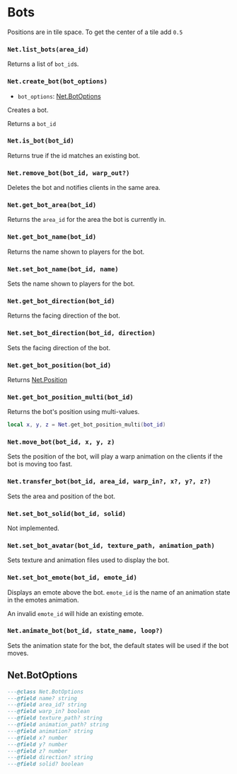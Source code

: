 # Bots

Positions are in tile space. To get the center of a tile add `0.5`

### `Net.list_bots(area_id)`

Returns a list of `bot_id`s.

### `Net.create_bot(bot_options)`

- `bot_options`: [Net.BotOptions](#netbotoptions)

Creates a bot.

Returns a `bot_id`

### `Net.is_bot(bot_id)`

Returns true if the id matches an existing bot.

### `Net.remove_bot(bot_id, warp_out?)`

Deletes the bot and notifies clients in the same area.

### `Net.get_bot_area(bot_id)`

Returns the `area_id` for the area the bot is currently in.

### `Net.get_bot_name(bot_id)`

Returns the name shown to players for the bot.

### `Net.set_bot_name(bot_id, name)`

Sets the name shown to players for the bot.

### `Net.get_bot_direction(bot_id)`

Returns the facing direction of the bot.

### `Net.set_bot_direction(bot_id, direction)`

Sets the facing direction of the bot.

### `Net.get_bot_position(bot_id)`

Returns [Net.Position](/server/lua-api/misc#netposition)

### `Net.get_bot_position_multi(bot_id)`

Returns the bot's position using multi-values.

```lua
local x, y, z = Net.get_bot_position_multi(bot_id)
```

### `Net.move_bot(bot_id, x, y, z)`

Sets the position of the bot, will play a warp animation on the clients if the bot is moving too fast.

### `Net.transfer_bot(bot_id, area_id, warp_in?, x?, y?, z?)`

Sets the area and position of the bot.

### `Net.set_bot_solid(bot_id, solid)`

Not implemented.

### `Net.set_bot_avatar(bot_id, texture_path, animation_path)`

Sets texture and animation files used to display the bot.

### `Net.set_bot_emote(bot_id, emote_id)`

Displays an emote above the bot. `emote_id` is the name of an animation state in the emotes animation.

An invalid `emote_id` will hide an existing emote.

### `Net.animate_bot(bot_id, state_name, loop?)`

Sets the animation state for the bot, the default states will be used if the bot moves.

## Net.BotOptions

```lua
---@class Net.BotOptions
---@field name? string
---@field area_id? string
---@field warp_in? boolean
---@field texture_path? string
---@field animation_path? string
---@field animation? string
---@field x? number
---@field y? number
---@field z? number
---@field direction? string
---@field solid? boolean
```
